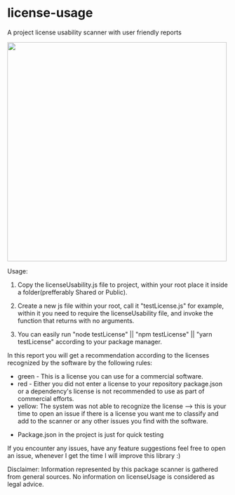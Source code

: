 # license-usage
A project license usability scanner with user friendly reports

<img src="https://media.giphy.com/media/3ohs7JGttrIkPgGuGc/giphy.gif" width="500px" height="500px">

Usage:
1. Copy the licenseUsability.js file to project, within your root place it inside a folder(prefferably Shared or Public).

2. Create a new js file within your root, call it "testLicense.js" for example, within it you need to require the licenseUsability file, and invoke the function that returns with no arguments.

3. You can easily run "node testLicense" || "npm testLicense" || "yarn testLicense" according to your package manager.

In this report you will get a recommendation according to the licenses recognized by the software by the following rules:
- green - This is a license you can use for a commercial software.
- red - Either you did not enter a license to your repository package.json or a dependency's license is not recommended to use as part of commercial efforts.
- yellow: The system was not able to recognize the license --> this is your time to open an issue if there is a license you want me to classify and add to the scanner or any other issues you find with the software.

* Package.json in the project is just for quick testing

If you encounter any issues, have any feature suggestions feel free to open an issue, whenever I get the time I will improve this library :)


Disclaimer: Information represented by this package scanner is gathered from general sources. No information on licenseUsage is considered as legal advice.
